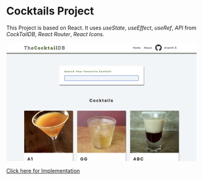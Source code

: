 # Cocktails Project

This Project is based on React.
It uses *useState*, *useEffect*, *useRef*, *API* from *CockTailDB*, *React Router*, *React Icons*.

![CockTailDB Clone](thumbnail.png)

[Click here for Implementation](https://wda-react-projects-12-cocktails.netlify.app/)
